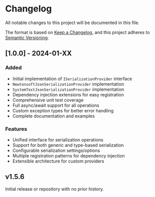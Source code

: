 # Changelog

All notable changes to this project will be documented in this file.

The format is based on [Keep a Changelog](https://keepachangelog.com/en/1.0.0/),
and this project adheres to [Semantic Versioning](https://semver.org/spec/v2.0.0.html).

## [1.0.0] - 2024-01-XX

### Added
- Initial implementation of `ISerializationProvider` interface
- `NewtonsoftJsonSerializationProvider` implementation
- `SystemTextJsonSerializationProvider` implementation
- Dependency injection extensions for easy registration
- Comprehensive unit test coverage
- Full async/await support for all operations
- Custom exception types for better error handling
- Complete documentation and examples

### Features
- Unified interface for serialization operations
- Support for both generic and type-based serialization
- Configurable serialization settings/options
- Multiple registration patterns for dependency injection
- Extensible architecture for custom providers

## v1.5.6

Initial release or repository with no prior history.

